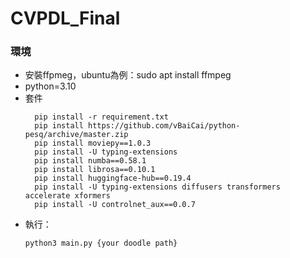# CVPDL_Final

### 環境
* 安裝ffpmeg，ubuntu為例：sudo apt install ffmpeg
* python=3.10
* 套件
  ```
    pip install -r requirement.txt
    pip install https://github.com/vBaiCai/python-pesq/archive/master.zip 
    pip install moviepy==1.0.3
    pip install -U typing-extensions
    pip install numba==0.58.1
    pip install librosa==0.10.1
    pip install huggingface-hub==0.19.4
    pip install -U typing-extensions diffusers transformers accelerate xformers
    pip install -U controlnet_aux==0.0.7
  ```
* 執行：
  ```
  python3 main.py {your doodle path}
  ```